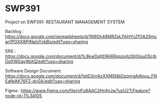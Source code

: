 # SWP391
Project on SWP391: RESTAURANT MANAGEMENT SYSTEM

Backlog : https://docs.google.com/spreadsheets/d/1N9Gh48MRZeLFAHYnZfOA29mcan1PDXK8PtNaIoYxbBs/edit?usp=sharing

SRS : https://docs.google.com/document/d/1L8kwDqItDRjj6RqpzoiIzQhSlou0ScjbDdXWGay9bXQ/edit?usp=sharing

Software Design Document: https://docs.google.com/document/d/1ptD3rnAzXXM5NbDzqmgAdlpuu_FNEaNrAK76FZ-dyGA/edit?usp=sharing

Figma : https://www.figma.com/file/xlFu6AAC2HnlhjJw7uzU2T/Feature?node-id=1%3A105
